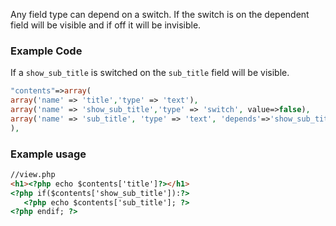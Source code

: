 Any field type can depend on a switch. If the switch is on the dependent field will be visible and if off it will be invisible.

### Example Code
If a `show_sub_title` is switched on the `sub_title` field will be visible.

```php
"contents"=>array(
array('name' => 'title','type' => 'text'),
array('name' => 'show_sub_title','type' => 'switch', value=>false),
array('name' => 'sub_title', 'type' => 'text', 'depends'=>'show_sub_title'),
),
```

### Example usage
```html
//view.php
<h1><?php echo $contents['title']?></h1>
<?php if($contents['show_sub_title']):?>
   <?php echo $contents['sub_title']; ?>
<?php endif; ?>
```